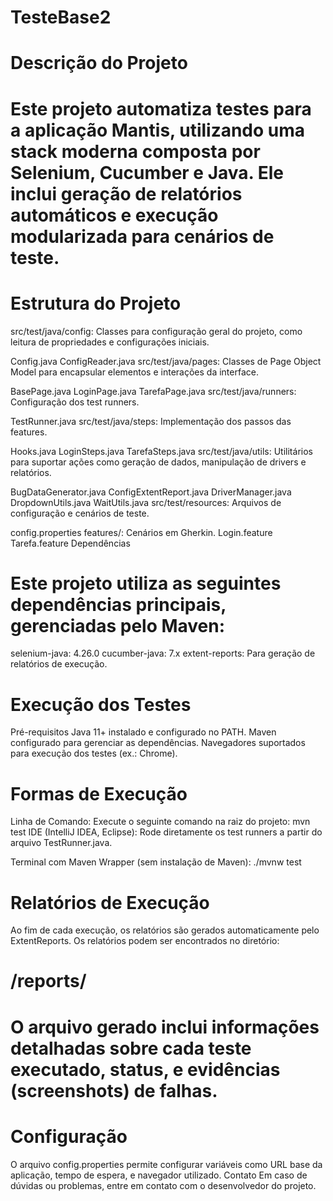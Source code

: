 # TesteBase2
# Descrição do Projeto
# Este projeto automatiza testes para a aplicação Mantis, utilizando uma stack moderna composta por Selenium, Cucumber e Java. Ele inclui geração de relatórios automáticos e execução modularizada para cenários de teste.

# Estrutura do Projeto
src/test/java/config: Classes para configuração geral do projeto, como leitura de propriedades e configurações iniciais.

Config.java
ConfigReader.java
src/test/java/pages: Classes de Page Object Model para encapsular elementos e interações da interface.

BasePage.java
LoginPage.java
TarefaPage.java
src/test/java/runners: Configuração dos test runners.

TestRunner.java
src/test/java/steps: Implementação dos passos das features.

Hooks.java
LoginSteps.java
TarefaSteps.java
src/test/java/utils: Utilitários para suportar ações como geração de dados, manipulação de drivers e relatórios.

BugDataGenerator.java
ConfigExtentReport.java
DriverManager.java
DropdownUtils.java
WaitUtils.java
src/test/resources: Arquivos de configuração e cenários de teste.

config.properties
features/: Cenários em Gherkin.
Login.feature
Tarefa.feature
Dependências
# Este projeto utiliza as seguintes dependências principais, gerenciadas pelo Maven:

selenium-java: 4.26.0
cucumber-java: 7.x
extent-reports: Para geração de relatórios de execução.
# Execução dos Testes
Pré-requisitos
Java 11+ instalado e configurado no PATH.
Maven configurado para gerenciar as dependências.
Navegadores suportados para execução dos testes (ex.: Chrome).
# Formas de Execução
Linha de Comando:
Execute o seguinte comando na raiz do projeto:
mvn test
IDE (IntelliJ IDEA, Eclipse):
Rode diretamente os test runners a partir do arquivo TestRunner.java.

Terminal com Maven Wrapper (sem instalação de Maven):
./mvnw test

# Relatórios de Execução
Ao fim de cada execução, os relatórios são gerados automaticamente pelo ExtentReports.
Os relatórios podem ser encontrados no diretório:
# /reports/
# O arquivo gerado inclui informações detalhadas sobre cada teste executado, status, e evidências (screenshots) de falhas.

# Configuração
O arquivo config.properties permite configurar variáveis como URL base da aplicação, tempo de espera, e navegador utilizado.
Contato
Em caso de dúvidas ou problemas, entre em contato com o desenvolvedor do projeto. 

